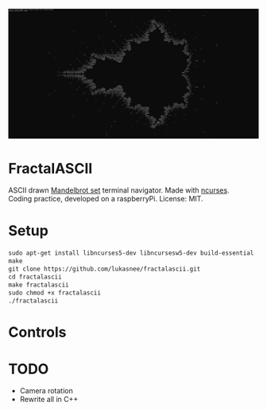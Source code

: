 
![fractalascii-demo-by-lukasnee](Resources/fractalascii-demo.png)

# FractalASCII

ASCII drawn [Mandelbrot set](https://en.wikipedia.org/wiki/Mandelbrot_set) terminal navigator. Made with [ncurses](https://en.wikipedia.org/wiki/Ncurses). <br>
Coding practice, developed on a raspberryPi. License: MIT. 
<br>

# Setup

```shell
sudo apt-get install libncurses5-dev libncursesw5-dev build-essential make 
git clone https://github.com/lukasnee/fractalascii.git
cd fractalascii
make fractalascii
sudo chmod +x fractalascii
./fractalascii
```

# Controls


# TODO
- Camera rotation
- Rewrite all in C++
